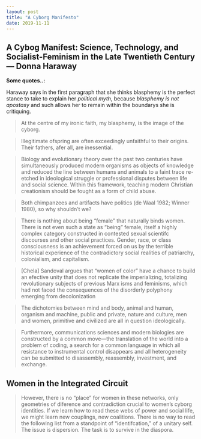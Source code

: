 ```yaml
---
layout: post
title: "A Cyborg Manifesto"
date: 2019-11-11
---
```


## A Cybog Manifest: Science, Technology, and Socialist-Feminism in the Late Twentieth Century — Donna Haraway

__Some quotes..:__

Haraway says in the first paragraph that she thinks blasphemy is the perfect stance to take to explain her _political myth_, because _blasphemy is not apostasy_ and such allows her to remain within the boundarys she is critiquing.

> At the centre of my ironic faith, my blasphemy, is the image of the cyborg.

> Illegitimate ofspring are often exceedingly unfaithful to their origins. Their fathers, afer all, are inessential.

> Biology and evolutionary theory over the past two centuries have simultaneously produced modern organisms as objects of knowledge and reduced the line between humans and animals to a faint trace re-etched in ideological struggle or professional disputes between life and social science. Within this framework, teaching modern Christian creationism should be fought as a form of child abuse.

> Both chimpanzees and artifacts have politics (de Waal 1982; Winner 1980), so why shouldn’t we?

> There is nothing about being “female” that naturally binds women. There is not even such a state as “being” female, itself a highly complex category constructed in contested sexual scientifc discourses and other social practices. Gender, race, or class consciousness is an achievement forced on us by the terrible historical experience of the contradictory social realities of patriarchy, colonialism, and capitalism.

> [Chela] Sandoval argues that “women of color” have a chance to build an efective unity that does not replicate the imperializing, totalizing revolutionary subjects of previous Marx isms and feminisms, which had not faced the consequences of the disorderly polyphony emerging from decolonization

>  The dichotomies between mind and body, animal and human, organism and machine, public and private, nature and culture, men and women, primitive and civilized are all in question ideologically.

> Furthermore, communications sciences and modern biologies are constructed by a common move—the translation of the world into a problem of coding, a search for a common language in which all resistance to instrumental control disappears and all heterogeneity can be submitted to disassembly, reassembly, investment, and exchange.

## Women in the Integrated Circuit

> However, there is no “place” for women in these networks, only geometries of diference and contradiction crucial to women’s cyborg identities. If we learn how to read these webs of power and social life, we might learn new couplings, new coalitions. There is no way to read the following list from a standpoint of “identifcation,” of a unitary self. The issue is dispersion. The task is to survive in the diaspora.
